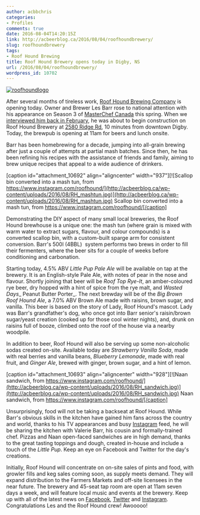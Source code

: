 ```yaml
---
author: acbbchris
categories:
- Profiles
comments: true
date: 2016-08-04T14:20:15Z
link: http://acbeerblog.ca/2016/08/04/roofhoundbrewery/
slug: roofhoundbrewery
tags:
- Roof Hound Brewing
title: Roof Hound Brewery opens today in Digby, NS
url: /2016/08/04/roofhoundbrewery/
wordpress_id: 10702
---
```


[![roofhoundlogo](http://acbeerblog.ca/wp-content/uploads/2016/02/roofhoundlogo.jpg)](http://acbeerblog.ca/wp-content/uploads/2016/02/roofhoundlogo.jpg)



After several months of tireless work, [Roof Hound Brewing Company](http://roofhound.ca/) is opening today. Owner and Brewer Les Barr rose to national attention with his appearance on Season 3 of [MasterChef Canada](http://masterchefcanada.ctv.ca/) this spring. When we [interviewed him back in February](http://acbeerblog.ca/2016/02/12/les-barr-masterchef-roof-hound/), he was about to begin construction on Roof Hound Brewery at [2580 Ridge Rd](https://www.google.com/maps/place/2580+Ridge+Rd,+Barton,+NS+B0W+1H0,+Canada/@44.5573634,-65.7923393,14z/data=!4m5!3m4!1s0x4b57e1e28551f0a1:0xc97a36715b137b49!8m2!3d44.5573634!4d-65.7748298), 10 minutes from downtown Digby. Today, the brewpub is opening at 11am for beers and lunch onsite.

Barr has been homebrewing for a decade, jumping into all-grain brewing after just a couple of attempts at partial mash batches. Since then, he has been refining his recipes with the assistance of friends and family, aiming to brew unique recipes that appeal to a wide audience of drinkers.

[caption id="attachment_10692" align="aligncenter" width="937"][![Scallop bin converted into a mash tun, from https://www.instagram.com/roofhound/](http://acbeerblog.ca/wp-content/uploads/2016/08/RH_mashtun.jpg)](http://acbeerblog.ca/wp-content/uploads/2016/08/RH_mashtun.jpg) Scallop bin converted into a mash tun, from https://www.instagram.com/roofhound/[/caption]

Demonstrating the DIY aspect of many small local breweries, the Roof Hound brewhouse is a unique one: the mash tun (where grain is mixed with warm water to extract sugars, flavour, and colour compounds) is a converted scallop bin, with a custom-built sparge arm for consistent conversion. Barr's 500l (4BBL)  system performs two brews in order to fill their fermenters, where the beer sits for a couple of weeks before conditioning and carbonation.

Starting today, 4.5% ABV _Little Pup Pale Ale_ will be available on tap at the brewery. It is an English-style Pale Ale, with notes of pear in the nose and flavour. Shortly joining that beer will be _Roof Top Rye-It_, an amber-coloured rye beer, dry hopped with a hint of spice from the rye malt, and _Wasted Days__ Peanut Butter Porter_. The next brewday will be of the _Big Brown Roof Hound Ale_, a 7.0% ABV Brown Ale made with raisins, brown sugar, and vanilla. This beer is based on the story of Lady, Roof Hound's mascot. Lady was Barr's grandfather's dog, who once got into Barr senior's raisin/brown sugar/yeast creation (cooked up for those cool winter nights), and, drunk on raisins full of booze, climbed onto the roof of the house via a nearby woodpile.

In addition to beer, Roof Hound will also be serving up some non-alcoholic sodas created on-site. Available today are _Strawberry Vanilla Soda_, made with real berries and vanilla beans, _Blueberry Lemonade_, made with real fruit, and _Ginger Ale_, brewed with ginger, brown sugar, and a hint of lemon.

[caption id="attachment_10693" align="aligncenter" width="928"][![Naan sandwich, from https://www.instagram.com/roofhound/](http://acbeerblog.ca/wp-content/uploads/2016/08/RH_sandwich.jpg)](http://acbeerblog.ca/wp-content/uploads/2016/08/RH_sandwich.jpg) Naan sandwich, from https://www.instagram.com/roofhound/[/caption]

Unsurprisingly, food will not be taking a backseat at Roof Hound. While Barr's obvious skills in the kitchen have gained him fans across the country and world, thanks to his TV appearances and busy [Instagram](https://www.instagram.com/roofhound/) feed, he will be sharing the kitchen with Valerie Barr, his cousin and formally-trained chef. Pizzas and Naan open-faced sandwiches are in high demand, thanks to the great tasting toppings and dough, created in-house and include a touch of the _Little Pup_. Keep an eye on Facebook and Twitter for the day's creations.

Initially, Roof Hound will concentrate on on-site sales of pints and food, with growler fills and keg sales coming soon, as supply meets demand. They will expand distribution to the Farmers Markets and off-site licensees in the near future. The brewery and 45-seat tap room are open at 11am seven days a week, and will feature local music and events at the brewery. Keep up with all of the latest news on [Facebook](https://www.facebook.com/roofhound), [Twitter](https://twitter.com/RoofHoundBrewCo) and [Instagram](https://www.instagram.com/roofhound/). Congratulations Les and the Roof Hound crew! Awooooo!
